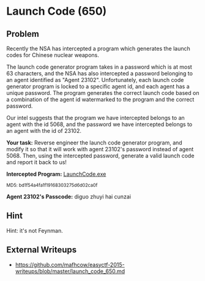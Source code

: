 # Launch Code (650)

## Problem

Recently the NSA has intercepted a program which generates the launch codes for Chinese nuclear weapons.

The launch code generator program takes in a password which is at most 63 characters, and the NSA has also intercepted a password belonging to an agent identified as &quot;Agent 23102&quot;.&nbsp;Unfortunately, each launch code generator program is locked to a specific agent id, and each agent has a unique password.&nbsp;The program generates the correct launch code based on a combination of the agent id watermarked to the program and the correct password.

Our intel suggests that the program we have intercepted belongs to an agent with the id 5068, and the password we have intercepted belongs to an agent with the id of 23102.

**Your task:**
Reverse engineer the launch code generator program, and modify it so that it will work with agent 23102&#39;s password instead of agent 5068.&nbsp;Then, using the intercepted password, generate a valid launch code and report it back to us!

**Intercepted Program:** [LaunchCode.exe](files/LaunchCode.exe)

<small>MD5: bd1f54a4fa1f19168303275d6d02ca0f</small>

**Agent 23102&#39;s Passcode:** diguo zhuyi hai cunzai

## Hint

Hint: it's not Feynman.

## External Writeups

* https://github.com/mafhcow/easyctf-2015-writeups/blob/master/launch_code_650.md

